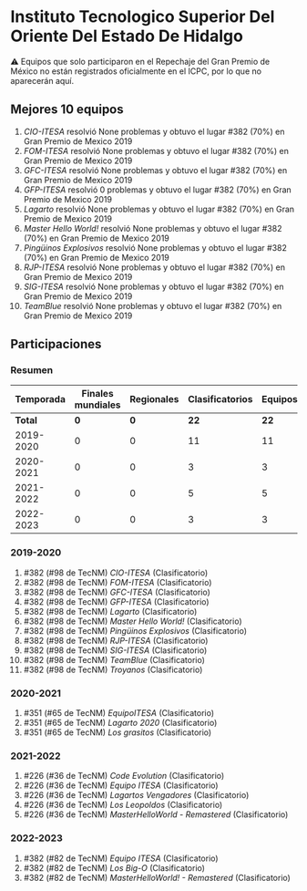 # Instituto Tecnologico Superior Del Oriente Del Estado De Hidalgo

:warning: Equipos que solo participaron en el Repechaje del Gran Premio de México no están registrados oficialmente en el ICPC, por lo que no aparecerán aquí.

## Mejores 10 equipos

1. _CIO-ITESA_ resolvió None problemas y obtuvo el lugar #382 (70%) en Gran Premio de Mexico 2019
1. _FOM-ITESA_ resolvió None problemas y obtuvo el lugar #382 (70%) en Gran Premio de Mexico 2019
1. _GFC-ITESA_ resolvió None problemas y obtuvo el lugar #382 (70%) en Gran Premio de Mexico 2019
1. _GFP-ITESA_ resolvió 0 problemas y obtuvo el lugar #382 (70%) en Gran Premio de Mexico 2019
1. _Lagarto_ resolvió None problemas y obtuvo el lugar #382 (70%) en Gran Premio de Mexico 2019
1. _Master Hello World!_ resolvió None problemas y obtuvo el lugar #382 (70%) en Gran Premio de Mexico 2019
1. _Pingüinos Explosivos_ resolvió None problemas y obtuvo el lugar #382 (70%) en Gran Premio de Mexico 2019
1. _RJP-ITESA_ resolvió None problemas y obtuvo el lugar #382 (70%) en Gran Premio de Mexico 2019
1. _SIG-ITESA_ resolvió None problemas y obtuvo el lugar #382 (70%) en Gran Premio de Mexico 2019
1. _TeamBlue_ resolvió None problemas y obtuvo el lugar #382 (70%) en Gran Premio de Mexico 2019

## Participaciones

### Resumen

| Temporada | Finales mundiales | Regionales | Clasificatorios | Equipos |
| --- | --- | --- | --- | --- |
| **Total** | **0** | **0** | **22** | **22** |
| 2019-2020 | 0 | 0 | 11 | 11 |
| 2020-2021 | 0 | 0 | 3 | 3 |
| 2021-2022 | 0 | 0 | 5 | 5 |
| 2022-2023 | 0 | 0 | 3 | 3 |

### 2019-2020

1. #382 (#98 de TecNM) _CIO-ITESA_ (Clasificatorio)
1. #382 (#98 de TecNM) _FOM-ITESA_ (Clasificatorio)
1. #382 (#98 de TecNM) _GFC-ITESA_ (Clasificatorio)
1. #382 (#98 de TecNM) _GFP-ITESA_ (Clasificatorio)
1. #382 (#98 de TecNM) _Lagarto_ (Clasificatorio)
1. #382 (#98 de TecNM) _Master Hello World!_ (Clasificatorio)
1. #382 (#98 de TecNM) _Pingüinos Explosivos_ (Clasificatorio)
1. #382 (#98 de TecNM) _RJP-ITESA_ (Clasificatorio)
1. #382 (#98 de TecNM) _SIG-ITESA_ (Clasificatorio)
1. #382 (#98 de TecNM) _TeamBlue_ (Clasificatorio)
1. #382 (#98 de TecNM) _Troyanos_ (Clasificatorio)

### 2020-2021

1. #351 (#65 de TecNM) _EquipoITESA_ (Clasificatorio)
1. #351 (#65 de TecNM) _Lagarto 2020_ (Clasificatorio)
1. #351 (#65 de TecNM) _Los grasitos_ (Clasificatorio)

### 2021-2022

1. #226 (#36 de TecNM) _Code Evolution_ (Clasificatorio)
1. #226 (#36 de TecNM) _Equipo ITESA_ (Clasificatorio)
1. #226 (#36 de TecNM) _Lagartos Vengadores_ (Clasificatorio)
1. #226 (#36 de TecNM) _Los Leopoldos_ (Clasificatorio)
1. #226 (#36 de TecNM) _MasterHelloWorld - Remastered_ (Clasificatorio)

### 2022-2023

1. #382 (#82 de TecNM) _Equipo ITESA_ (Clasificatorio)
1. #382 (#82 de TecNM) _Los Big-O_ (Clasificatorio)
1. #382 (#82 de TecNM) _MasterHelloWorld! - Remastered_ (Clasificatorio)



